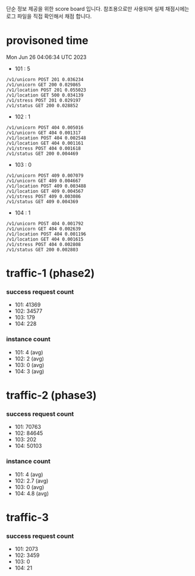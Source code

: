 단순 정보 제공을 위한 score board 입니다. 참조용으로만 사용되며 실제 채점시에는 로그 파일을 직접 확인해서 채점 합니다.

# provisoned time
Mon Jun 26 04:06:34 UTC 2023

- 101 : 5
```
/v1/unicorn POST 201 0.036234
/v1/unicorn GET 200 0.029865
/v1/location POST 201 0.055023
/v1/location GET 500 0.034139
/v1/stress POST 201 0.029197
/v1/status GET 200 0.028852
```

- 102 : 1
```
/v1/unicorn POST 404 0.005016
/v1/unicorn GET 404 0.001317
/v1/location POST 404 0.002548
/v1/location GET 404 0.001161
/v1/stress POST 404 0.001618
/v1/status GET 200 0.004469
```

- 103 : 0
```
/v1/unicorn POST 409 0.007079
/v1/unicorn GET 409 0.004667
/v1/location POST 409 0.003488
/v1/location GET 409 0.004567
/v1/stress POST 409 0.003086
/v1/status GET 409 0.004369
```

- 104 : 1
```
/v1/unicorn POST 404 0.001792
/v1/unicorn GET 404 0.002639
/v1/location POST 404 0.001196
/v1/location GET 404 0.001615
/v1/stress POST 404 0.002808
/v1/status GET 200 0.002803
```

# traffic-1 (phase2)
### success request count
- 101: 41369
- 102: 34577
- 103: 179
- 104: 228

### instance count
- 101: 4 (avg)
- 102: 2 (avg)
- 103: 0 (avg)
- 104: 3 (avg)

# traffic-2 (phase3)
### success request count
- 101: 70763
- 102: 84645
- 103: 202
- 104: 50103

### instance count
- 101: 4 (avg)
- 102: 2.7 (avg)
- 103: 0 (avg)
- 104: 4.8 (avg)

# traffic-3
### success request count
- 101: 2073
- 102: 3459
- 103: 0
- 104: 21
